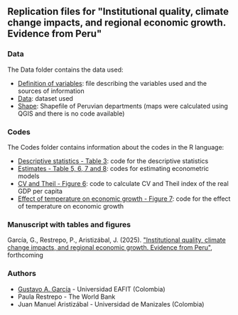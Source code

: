 ## Replication files for "Institutional quality, climate change impacts, and regional economic growth. Evidence from Peru"

### Data
The Data folder contains the data used:

- [Definition of variables](https://gusgarciacruz.github.io/ClimateChangeEconomicGrowthPeru/Data/data_dictionary.xlsx): file describing the variables used and the sources of information
- [Data](https://gusgarciacruz.github.io/ClimateChangeEconomicGrowthPeru/Data/data_paper.xlsx): dataset used
- [Shape](https://gusgarciacruz.github.io/ClimateChangeEconomicGrowthPeru/Data/dpto_peru.zip): Shapefile of Peruvian departments (maps were calculated using QGIS and there is no code available)

### Codes
The Codes folder contains information about the codes in the R language:

- [Descriptive statistics - Table 3](https://gusgarciacruz.github.io/ClimateChangeEconomicGrowthPeru/Code/outputTable3.R): code for the descriptive statistics
- [Estimates - Table 5, 6, 7 and 8](https://gusgarciacruz.github.io/ClimateChangeEconomicGrowthPeru/Code/outputTables5_6_7_8.R): codes for estimating econometric models
- [CV and Theil - Figure 6](https://gusgarciacruz.github.io/ClimateChangeEconomicGrowthPeru/Code/outputFigure6.R): code to calculate CV and Theil index of the real GDP per capita 
- [Effect of temperature on economic growth - Figure 7](https://gusgarciacruz.github.io/ClimateChangeEconomicGrowthPeru/Code/outputFigure7.R): code for the effect of temperature on economic growth 

### Manuscript with tables and figures
García, G., Restrepo, P., Aristizábal, J. (2025). ["Institutional quality, climate change impacts, and regional economic growth. Evidence from Peru"](https://gusgarciacruz.github.io/ClimateChangeEconomicGrowthPeru/Garcia_Restrepo_Aristizabal_2025.pdf), forthcoming

### Authors
- [Gustavo A. García](https://gusgarciacruz.github.io/cv) - Universidad EAFIT (Colombia)
- Paula Restrepo - The World Bank
- Juan Manuel Aristizábal - Universidad de Manizales (Colombia)